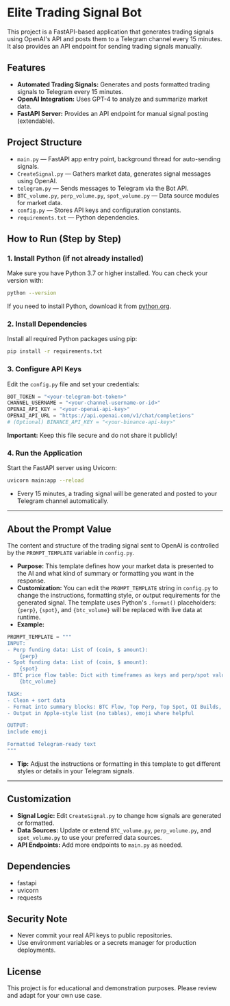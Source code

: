 # Elite Trading Signal Bot

This project is a FastAPI-based application that generates trading signals using OpenAI's API and posts them to a Telegram channel every 15 minutes. It also provides an API endpoint for sending trading signals manually.

## Features
- **Automated Trading Signals:** Generates and posts formatted trading signals to Telegram every 15 minutes.
- **OpenAI Integration:** Uses GPT-4 to analyze and summarize market data.
- **FastAPI Server:** Provides an API endpoint for manual signal posting (extendable).

## Project Structure
- `main.py` — FastAPI app entry point, background thread for auto-sending signals.
- `CreateSignal.py` — Gathers market data, generates signal messages using OpenAI.
- `telegram.py` — Sends messages to Telegram via the Bot API.
- `BTC_volume.py`, `perp_volume.py`, `spot_volume.py` — Data source modules for market data.
- `config.py` — Stores API keys and configuration constants.
- `requirements.txt` — Python dependencies.

## How to Run (Step by Step)

### 1. Install Python (if not already installed)
Make sure you have Python 3.7 or higher installed. You can check your version with:
```bash
python --version
```
If you need to install Python, download it from [python.org](https://www.python.org/downloads/).

### 2. Install Dependencies
Install all required Python packages using pip:
```bash
pip install -r requirements.txt
```

### 3. Configure API Keys
Edit the `config.py` file and set your credentials:
```python
BOT_TOKEN = "<your-telegram-bot-token>"
CHANNEL_USERNAME = "<your-channel-username-or-id>"
OPENAI_API_KEY = "<your-openai-api-key>"
OPENAI_API_URL = "https://api.openai.com/v1/chat/completions"
# (Optional) BINANCE_API_KEY = "<your-binance-api-key>"
```
**Important:** Keep this file secure and do not share it publicly!

### 4. Run the Application
Start the FastAPI server using Uvicorn:
```bash
uvicorn main:app --reload
```
- Every 15 minutes, a trading signal will be generated and posted to your Telegram channel automatically.
---

## About the Prompt Value

The content and structure of the trading signal sent to OpenAI is controlled by the `PROMPT_TEMPLATE` variable in `config.py`.

- **Purpose:** This template defines how your market data is presented to the AI and what kind of summary or formatting you want in the response.
- **Customization:** You can edit the `PROMPT_TEMPLATE` string in `config.py` to change the instructions, formatting style, or output requirements for the generated signal. The template uses Python's `.format()` placeholders: `{perp}`, `{spot}`, and `{btc_volume}` will be replaced with live data at runtime.
- **Example:**
```python
PROMPT_TEMPLATE = """
INPUT: 
- Perp funding data: List of (coin, $ amount):
    {perp}
- Spot funding data: List of (coin, $ amount):
    {spot}
- BTC price flow table: Dict with timeframes as keys and perp/spot values:
    {btc_volume}

TASK: 
- Clean + sort data
- Format into summary blocks: BTC Flow, Top Perp, Top Spot, OI Builds, TLDR
- Output in Apple-style list (no tables), emoji where helpful

OUTPUT:
include emoji

Formatted Telegram-ready text
"""
```
- **Tip:** Adjust the instructions or formatting in this template to get different styles or details in your Telegram signals.

---

## Customization
- **Signal Logic:** Edit `CreateSignal.py` to change how signals are generated or formatted.
- **Data Sources:** Update or extend `BTC_volume.py`, `perp_volume.py`, and `spot_volume.py` to use your preferred data sources.
- **API Endpoints:** Add more endpoints to `main.py` as needed.

## Dependencies
- fastapi
- uvicorn
- requests

## Security Note
- Never commit your real API keys to public repositories.
- Use environment variables or a secrets manager for production deployments.

## License
This project is for educational and demonstration purposes. Please review and adapt for your own use case. 
